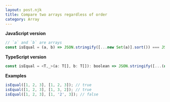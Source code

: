 ```yaml
---
layout: post.njk
title: Compare two arrays regardless of order
category: Array
---
```


**JavaScript version**

```js
// `a` and `b` are arrays
const isEqual = (a, b) => JSON.stringify([...new Set(a)].sort()) === JSON.stringify([...new Set(b)].sort());
```

**TypeScript version**

```js
const isEqual = <T,_>(a: T[], b: T[]): boolean => JSON.stringify([...(new Set(a))].sort()) === JSON.stringify([...(new Set(b))].sort());
```

**Examples**

```js
isEqual([1, 2, 3], [1, 2, 3]); // true
isEqual([1, 2, 3], [1, 3, 2]); // true
isEqual([1, 2, 3], [1, '2', 3]); // false
```
